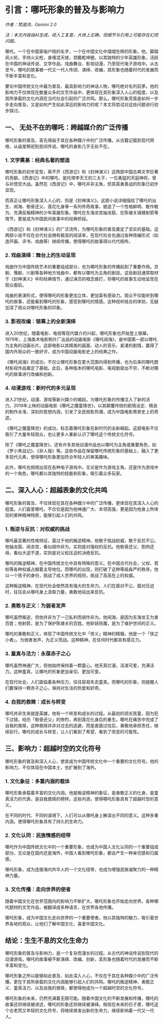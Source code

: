 # 引言：哪吒形象的普及与影响力

*作者：梵道流，Gemini 2.0*

*注：本文内容由AI生成，经人工复查，大体上正确，但细节与引用上可能存在幻觉问题。*

哪吒，一个在中国家喻户晓的名字，一个在中国文化中熠熠生辉的形象。他，脚踏风火轮，手持火尖枪，身缠混天绫，颈戴乾坤圈，以其独特的少年英雄形象，活跃在中国的神话传说、文学作品、戏曲舞台、影视动漫，乃至现代电子游戏中。从古至今，哪吒的故事被一代又一代人传颂、演绎、改编，其形象也随着时代的发展而不断丰富和变化。

要论中国传统文化中最为普及、最具影响力的神话人物，哪吒绝对名列前茅。他的影响力不仅体现在数量众多的文艺作品中，更体现在其形象深入人心的程度，以及其所承载的文化内涵在当代社会引起的广泛共鸣。那么，哪吒形象究竟是如何一步步走向普及，又是如何产生如此深远的影响力的呢？本文将尝试对这些问题进行初步探讨。

## 一、 无处不在的哪吒：跨越媒介的广泛传播

哪吒形象的普及，首先得益于其在各种媒介中的广泛传播。从古籍记载到现代网络，从庙堂祭祀到民间传说，哪吒的身影几乎无处不在。

### 1. 文学奠基：经典名著的塑造

哪吒形象的初步定型，离不开《西游记》和《封神演义》这两部中国古典文学巨著的贡献。《西游记》中的哪吒，是托塔李天王的三太子，一位勇猛的天庭神将，曾与孙悟空大战。虽然在《西游记》中，哪吒并非主角，但其英勇善战的形象已初步显现。

而真正让哪吒形象深入人心的，则是《封神演义》。这部小说详细描绘了哪吒的出生、闹海、剔骨还父、莲花化身等一系列传奇故事，塑造了一个性格鲜明、敢作敢为、充满反叛精神的少年英雄形象。哪吒在东海龙宫抽龙筋、在陈塘关城楼射箭等情节，更是成为中国民间故事中的经典桥段。

《西游记》和《封神演义》的广泛流传，为哪吒形象的普及奠定了坚实的基础。这两部小说不仅在古代社会拥有极高的阅读率，在现代社会也通过各种改编形式（如连环画、评书、戏曲等）继续传播，使得哪吒的故事得以代代相传。

### 2. 戏曲演绎：舞台上的生动呈现

戏曲作为中国传统艺术的重要组成部分，也为哪吒形象的传播起到了重要作用。京剧、豫剧、川剧等各种地方戏曲中，都有以哪吒为主角的剧目。这些剧目通常取材于《封神演义》中的经典情节，通过演员的唱念做打，将哪吒的故事生动地呈现在观众面前。

戏曲的表演形式，使得哪吒的形象更加立体、更加富有感染力。观众不仅能听到哪吒的故事，还能看到哪吒的形象，感受到哪吒的情感。这种视听结合的体验，无疑加深了观众对哪吒形象的印象。

### 3. 影视改编：银幕上的全新演绎

进入20世纪，随着电影、电视等现代媒介的兴起，哪吒形象也开始登上银幕。1979年，上海美术电影制片厂出品的动画电影《哪吒闹海》，是中国第一部以哪吒为主角的动画长片。这部电影以其精美的画面、动人的音乐、紧凑的剧情，赢得了国内外观众的一致好评，成为中国动画电影史上的经典之作。

《哪吒闹海》的成功，不仅让哪吒形象在更大范围内得到传播，也为后来的哪吒题材影视作品奠定了基础。此后，各种版本的哪吒电影、电视剧层出不穷，不断对哪吒的故事进行改编和创新。

### 4. 动漫游戏：新时代的多元呈现

进入21世纪，动漫、游戏等新兴媒介的崛起，为哪吒形象的传播注入了新的活力。2019年上映的动画电影《哪吒之魔童降世》，以其颠覆传统的剧情设定、精良的制作水准、深刻的思想内涵，引发了全民观影热潮，成为中国电影票房史上的奇迹。

《哪吒之魔童降世》的成功，标志着哪吒形象在新时代的全新崛起。这部电影不仅吸引了大量年轻观众，也让更多人重新认识了哪吒这个传统文化符号。

除了《哪吒之魔童降世》，还有许多其他动漫作品也以哪吒为主角或重要角色，如《罗小黑战记》、《非人哉》等。这些作品在保留哪吒传统形象的基础上，融入了更多现代元素，使得哪吒形象更加符合年轻人的审美趣味。

此外，哪吒也频频出现在各种电子游戏中。无论是作为游戏主角，还是作为游戏中的一个角色，哪吒都以其独特的技能和形象，吸引着众多玩家。

## 二、深入人心：超越表象的文化共鸣

哪吒形象的普及，不仅体现在其在各种媒介中的广泛传播，更体现在其深入人心的程度。人们喜爱哪吒，不仅仅是因为他神通广大、本领高强，更是因为他身上所体现的某种精神特质，能够引起人们的共鸣。

### 1. 叛逆与反抗：对权威的挑战

哪吒最显著的性格特征，莫过于他的叛逆精神。他敢于挑战权威，敢于反抗不公。他抽龙筋、闹龙宫，看似胡作非为，实则是对强权的反抗。他剔骨还父、割肉还母，看似大逆不道，实则是对父权压迫的决绝反抗。

哪吒的叛逆精神，在中国传统文化中具有特殊的意义。在中国古代社会，父权、君权等各种权威占据着主导地位。而哪吒的出现，则打破了这种等级森严的秩序。他以一个孩子的身份，挑战了成人世界的规则，挑战了高高在上的权威。

这种叛逆精神，在现代社会依然具有强大的生命力。人们在面对不公、面对压迫时，往往会从哪吒身上汲取力量，勇敢地站出来反抗。

### 2. 勇敢与正义：为弱者发声

哪吒虽然叛逆，但他并非为了一己私利而胡作非为。他闹海，是因为东海龙王为害百姓；他射箭，是为了保护陈塘关的百姓。他斩妖除魔，是为了维护世间的正义。

哪吒的勇敢和正义，体现了中国传统文化中「侠义」精神的精髓。他是一个「侠之小者」，为弱者发声，为正义而战。这种精神，在任何时代都具有感召力。

### 3. 童真与活力：永葆赤子之心

哪吒虽然神通广大，但他始终保持着一颗童心。他天真烂漫，活泼可爱，充满活力。这种童真，让哪吒的形象更加亲切、更加可爱。

在现代社会，人们面临着各种压力，往往容易失去童真。而哪吒的形象，则提醒人们要保持一颗赤子之心，保持对生活的热爱和好奇。

### 4. 自我的救赎：成长与转变

哪吒并非生来就是英雄，他有一个转变和成长的过程。从最初的顽劣孩童，因为犯下过错，经历「剔骨还父」的惨烈，再到莲花化身后的重生。哪吒在痛苦中完成了自我的救赎，这种救赎并非对过去的逃避，而是直面过往后，勇敢地承担责任，继续前行。哪吒的成长与转变，让人们看到了希望，看到了改变的可能性。

## 三、影响力：超越时空的文化符号

哪吒形象的普及和深入人心，使其成为中国传统文化中一个重要的文化符号。他的影响力，不仅体现在中国本土，也扩展到了海外。

### 1. 文化象征：多重内涵的载体

哪吒形象承载着丰富的文化内涵。他是叛逆精神的象征，是勇敢正义的化身，是童真活力的代表，是自我救赎的榜样。这些内涵，使得哪吒形象具有了超越时空的意义。

在不同的时代、不同的语境下，人们可以从哪吒身上解读出不同的意义。这种多重内涵，使得哪吒形象具有了持久的生命力。

### 2. 文化认同：民族情感的纽带

哪吒作为中国传统文化中的一个重要形象，也成为中国人文化认同的一个重要组成部分。无论是在国内还是海外，中国人看到哪吒形象，都会产生一种亲切感和归属感。

哪吒形象，成为连接海内外华人的一个文化纽带，也成为增强民族凝聚力的一种精神力量。

### 3. 文化传播：走向世界的使者

随着中国文化在世界范围内的影响力不断扩大，哪吒形象也开始走向世界。各种哪吒题材的文艺作品，被翻译成多种语言，在世界各地传播。

哪吒形象，成为中国文化走向世界的一个重要使者。他以其独特的魅力，吸引着世界各地的观众，让他们了解中国文化、喜爱中国文化。

## 结论：生生不息的文化生命力

哪吒形象的普及与影响力，是一个复杂而漫长的过程。从古代的神话传说到现代的动漫游戏，哪吒的故事被不断演绎、改编、创新，其形象也随着时代的发展而不断丰富和变化。

哪吒形象之所以能够如此普及、如此深入人心，不仅在于其在各种媒介中的广泛传播，更在于其所承载的文化内涵能够引起人们的共鸣。哪吒的叛逆精神、勇敢正义、童真活力、以及自我的救赎，都使得他成为一个超越时空的文化符号。

哪吒形象的未来，仍然充满着无限可能。随着中国文化的不断发展和传播，哪吒的故事还将继续被讲述，哪吒的形象还将继续被演绎。相信在未来的日子里，哪吒这个古老而又年轻的文化符号，将继续焕发出新的生命力，继续影响着一代又一代人。